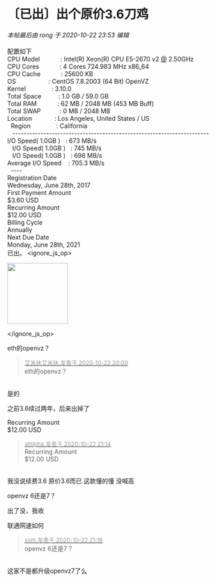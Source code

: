# 〔已出〕出个原价3.6刀鸡


<i class="pstatus"> 本帖最后由 rong 于 2020-10-22 23:53 编辑 </i><br />
<br />
 配置如下<br />
CPU Model&nbsp; &nbsp;&nbsp; &nbsp;&nbsp; &nbsp;&nbsp; &nbsp;: Intel(R) Xeon(R) CPU E5-2670 v2 <a href="https://www.hostloc.com/home.php?mod=space&amp;uid=175" target="_blank">@</a> 2.50GHz&nbsp; &nbsp;&nbsp; &nbsp;&nbsp; &nbsp;&nbsp; &nbsp;&nbsp; &nbsp; <br />
CPU Cores&nbsp; &nbsp;&nbsp; &nbsp;&nbsp; &nbsp;&nbsp; &nbsp;: 4 Cores 724.983 MHz x86_64&nbsp; &nbsp;&nbsp; &nbsp;&nbsp; &nbsp;&nbsp; &nbsp;&nbsp; &nbsp;&nbsp; &nbsp;&nbsp; &nbsp;&nbsp; &nbsp;&nbsp; &nbsp;&nbsp; &nbsp; <br />
CPU Cache&nbsp; &nbsp;&nbsp; &nbsp;&nbsp; &nbsp;&nbsp; &nbsp;: 25600 KB&nbsp; &nbsp;&nbsp; &nbsp;&nbsp; &nbsp;&nbsp; &nbsp;&nbsp; &nbsp;&nbsp; &nbsp;&nbsp; &nbsp;&nbsp; &nbsp;&nbsp; &nbsp;&nbsp; &nbsp;&nbsp; &nbsp;&nbsp; &nbsp;&nbsp; &nbsp;&nbsp; &nbsp;&nbsp; &nbsp;&nbsp; &nbsp;<br />
OS&nbsp; &nbsp;&nbsp; &nbsp;&nbsp; &nbsp;&nbsp; &nbsp;&nbsp; &nbsp;&nbsp; &nbsp; : CentOS 7.8.2003 (64 Bit) OpenVZ&nbsp; &nbsp;&nbsp; &nbsp;&nbsp; &nbsp;&nbsp; &nbsp;&nbsp; &nbsp;&nbsp; &nbsp;&nbsp; &nbsp;&nbsp;&nbsp;<br />
 Kernel&nbsp; &nbsp;&nbsp; &nbsp;&nbsp; &nbsp;&nbsp; &nbsp;&nbsp; &nbsp;: 3.10.0&nbsp; &nbsp;&nbsp; &nbsp;&nbsp; &nbsp;&nbsp; &nbsp;&nbsp; &nbsp;&nbsp; &nbsp;&nbsp; &nbsp;&nbsp; &nbsp;&nbsp; &nbsp;&nbsp; &nbsp;&nbsp; &nbsp;&nbsp; &nbsp;&nbsp; &nbsp;&nbsp; &nbsp;&nbsp; &nbsp;&nbsp; &nbsp;&nbsp; &nbsp;<br />
Total Space&nbsp; &nbsp;&nbsp; &nbsp;&nbsp; &nbsp; : 1.0 GB / 59.0 GB&nbsp; &nbsp;&nbsp; &nbsp;&nbsp; &nbsp;&nbsp; &nbsp;&nbsp; &nbsp;&nbsp; &nbsp;&nbsp; &nbsp;&nbsp; &nbsp;&nbsp; &nbsp;&nbsp; &nbsp;&nbsp; &nbsp;&nbsp; &nbsp;&nbsp;&nbsp;<br />
 Total RAM&nbsp; &nbsp;&nbsp; &nbsp;&nbsp; &nbsp;&nbsp; &nbsp;: 62 MB / 2048 MB (453 MB Buff)&nbsp; &nbsp;&nbsp; &nbsp;&nbsp; &nbsp;&nbsp; &nbsp;&nbsp; &nbsp;&nbsp; &nbsp;&nbsp; &nbsp;&nbsp; &nbsp;&nbsp; &nbsp; <br />
Total SWAP&nbsp; &nbsp;&nbsp; &nbsp;&nbsp; &nbsp;&nbsp;&nbsp;: 0 MB / 2048 MB&nbsp; &nbsp;&nbsp; &nbsp;&nbsp; &nbsp;&nbsp; &nbsp;&nbsp; &nbsp;&nbsp; &nbsp;&nbsp; &nbsp;&nbsp; &nbsp;&nbsp; &nbsp;&nbsp; &nbsp;&nbsp; &nbsp;&nbsp; &nbsp;&nbsp; &nbsp;&nbsp;&nbsp;<br />
Location&nbsp; &nbsp;&nbsp; &nbsp;&nbsp; &nbsp;&nbsp; &nbsp; : Los Angeles, United States / US&nbsp; &nbsp;&nbsp; &nbsp;&nbsp; &nbsp;&nbsp; &nbsp;&nbsp; &nbsp;&nbsp; &nbsp;&nbsp; &nbsp;&nbsp; &nbsp;<br />
&nbsp;&nbsp;Region&nbsp; &nbsp;&nbsp; &nbsp;&nbsp; &nbsp;&nbsp; &nbsp;&nbsp; &nbsp;: California&nbsp; &nbsp;&nbsp; &nbsp;&nbsp; &nbsp;&nbsp; &nbsp;&nbsp; &nbsp;&nbsp; &nbsp;&nbsp; &nbsp;&nbsp; &nbsp;&nbsp; &nbsp;&nbsp; &nbsp;&nbsp; &nbsp;&nbsp; &nbsp;&nbsp; &nbsp;&nbsp; &nbsp; <br />
&nbsp; &nbsp;----------------------------------------------------------------------&nbsp; &nbsp;&nbsp; &nbsp;&nbsp; &nbsp; <br />
 I/O Speed( 1.0GB )&nbsp; &nbsp;: 673 MB/s&nbsp; &nbsp;&nbsp; &nbsp;&nbsp; &nbsp;&nbsp; &nbsp;&nbsp; &nbsp;&nbsp; &nbsp;&nbsp; &nbsp;&nbsp; &nbsp;&nbsp; &nbsp;&nbsp; &nbsp;&nbsp; &nbsp;&nbsp; &nbsp;&nbsp; &nbsp;&nbsp; &nbsp;&nbsp; &nbsp; <br />
&nbsp; &nbsp;I/O Speed( 1.0GB )&nbsp; &nbsp;: 745 MB/s&nbsp; &nbsp;&nbsp; &nbsp;&nbsp; &nbsp;&nbsp; &nbsp;&nbsp; &nbsp;&nbsp; &nbsp;&nbsp; &nbsp;&nbsp; &nbsp;&nbsp; &nbsp;&nbsp; &nbsp;&nbsp; &nbsp;&nbsp; &nbsp;&nbsp; &nbsp;&nbsp; &nbsp;&nbsp; &nbsp; <br />
&nbsp; &nbsp;I/O Speed( 1.0GB )&nbsp; &nbsp;: 698 MB/s&nbsp; &nbsp;&nbsp; &nbsp;&nbsp; &nbsp;&nbsp; &nbsp;&nbsp; &nbsp;&nbsp; &nbsp;&nbsp; &nbsp;&nbsp; &nbsp;&nbsp; &nbsp;&nbsp; &nbsp;&nbsp; &nbsp;&nbsp; &nbsp;&nbsp; &nbsp;&nbsp; &nbsp;&nbsp; &nbsp;&nbsp; &nbsp;<br />
 Average I/O Speed&nbsp; &nbsp; : 705.3 MB/s&nbsp; &nbsp;&nbsp; &nbsp;&nbsp; &nbsp;&nbsp; &nbsp;&nbsp; &nbsp;&nbsp; &nbsp;&nbsp; &nbsp;&nbsp; &nbsp;&nbsp; &nbsp;&nbsp; &nbsp;&nbsp; &nbsp;&nbsp; &nbsp;&nbsp; &nbsp;&nbsp; &nbsp;&nbsp;&nbsp;<br />
&nbsp;&nbsp;----<br />
Registration Date<br />
Wednesday, June 28th, 2017<br />
First Payment Amount<br />
$3.60 USD<br />
Recurring Amount<br />
$12.00 USD<br />
Billing Cycle<br />
Annually<br />
Next Due Date<br />
Monday, June 28th, 2021<br />
已出。
<ignore_js_op>

<img id="aimg_140692" aid="140692" src="static/image/common/none.gif" zoomfile="forum.php?mod=attachment&aid=MTQwNjkyfGNlMjE5MTVifDE2MDk1MTMzMDZ8NDczNDR8NzU3MzM1&noupdate=yes&nothumb=yes" file="forum.php?mod=attachment&aid=MTQwNjkyfGNlMjE5MTVifDE2MDk1MTMzMDZ8NDczNDR8NzU3MzM1&noupdate=yes" class="zoom" onclick="zoom(this, this.src, 0, 0, 0)" width="139" id="aimg_140692" inpost="1" onmouseover="showMenu({'ctrlid':this.id,'pos':'12'})" />

<div class="tip tip_4 aimg_tip" id="aimg_140692_menu" style="position: absolute; display: none" disautofocus="true">
<div class="xs0">
<p><strong>Screenshot_2020-10-22-20-06-16-550_com.server.auditor.ssh.client.jpg</strong> <em class="xg1">(9.24 KB, 下载次数: 0)</em></p>
<p>
<a href="forum.php?mod=attachment&amp;aid=MTQwNjkyfGNlMjE5MTVifDE2MDk1MTMzMDZ8NDczNDR8NzU3MzM1&amp;nothumb=yes" target="_blank">下载附件</a>

</p>

<p class="xg1 y">2020-10-22 20:08 上传</p>

</div>
<div class="tip_horn"></div>
</div>

</ignore_js_op>


eth的openvz？

<div class="quote"><blockquote><font size="2"><a href="https://www.hostloc.com/forum.php?mod=redirect&amp;goto=findpost&amp;pid=9337788&amp;ptid=757335" target="_blank"><font color="#999999">艾米休艾米休 发表于 2020-10-22 20:09</font></a></font><br />
eth的openvz？</blockquote></div><br />
是的

之前3.6续过两年，后来出掉了

Recurring Amount<br />
$12.00 USD

<div class="quote"><blockquote><font size="2"><a href="https://www.hostloc.com/forum.php?mod=redirect&amp;goto=findpost&amp;pid=9338052&amp;ptid=757335" target="_blank"><font color="#999999">alhlpha 发表于 2020-10-22 21:14</font></a></font><br />
Recurring Amount<br />
$12.00 USD</blockquote></div><br />
我没说续费3.6 原价3.6而已 这款懂的懂 没喊高

openvz 6还是7？

出了没，我收

联通网速如何

<div class="quote"><blockquote><font size="2"><a href="https://www.hostloc.com/forum.php?mod=redirect&amp;goto=findpost&amp;pid=9338075&amp;ptid=757335" target="_blank"><font color="#999999">xvm 发表于 2020-10-22 21:18</font></a></font><br />
openvz 6还是7？</blockquote></div><br />
这家不是都升级openvz7了么
